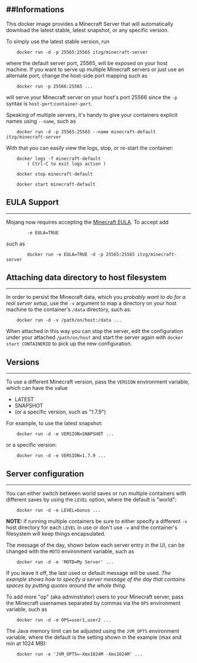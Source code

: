 ##Informations
-----------

This docker image provides a Minecraft Server that will automatically download the latest stable, 
latest snapshot, or any specific version.
                                                                                                                                
To simply use the latest stable version, run
```                                                                                                                                
    docker run -d -p 25565:25565 itzg/minecraft-server
```                                                                                                                               
where the default server port, 25565, will be exposed on your host machine. If you want to serve up multiple
Minecraft servers or just use an alternate port, change the host-side port mapping such as
```
    docker run -p 25566:25565 ...
```
will serve your Minecraft server on your host's port 25566 since the `-p` syntax is 
`host-port`:`container-port`.

Speaking of multiple servers, it's handy to give your containers explicit names using `--name`, such as
```
    docker run -d -p 25565:25565 --name minecraft-default itzg/minecraft-server
```
With that you can easily view the logs, stop, or re-start the container:
```                                                                                                                                
    docker logs -f minecraft-default
        ( Ctrl-C to exit logs action )
        
    docker stop minecraft-default
    
    docker start minecraft-default
```
                                                                                                                                
## EULA Support                                                                                                       
-----------
                                                                                                                                
Mojang now requires accepting the [Minecraft EULA](https://account.mojang.com/documents/minecraft_eula). To accept add
```                                                                                                                               
        -e EULA=TRUE
```		
such as                                                            
```                                                                                                                               
        docker run -e EULA=TRUE -d -p 25565:25565 itzg/minecraft-server                                                         
```                                                                                                                              
## Attaching data directory to host filesystem                                                                           
-----------
                                                                                                                               
In order to persist the Minecraft data, which you *probably want to do for a real server setup*, use the `-v` argument 
to map a directory on your host machine to the container's `/data` directory, such as: 
```                                                                                                      
    docker run -d -v /path/on/host:/data ...                         
```
When attached in this way you can stop the server, edit the configuration under your attached `/path/on/host` and start the server again with `docker start CONTAINERID` to pick up the new configuration.
                                                                                                       
## Versions                                                                                            
-----------                                                                                                                               

To use a different Minecraft version, pass the `VERSION` environment variable, which can have the value

* LATEST                                                                                                                        
* SNAPSHOT                                
* (or a specific version, such as "1.7.9")                                                                                      
                                         
For example, to use the latest snapshot:                                                                                 
```                                  
    docker run -d -e VERSION=SNAPSHOT ...                                                                                       
```                                                                                                                             
or a specific version:                                                                                                          
```                                                                                                                             
    docker run -d -e VERSION=1.7.9 ...                                                                                          
```
                                                                                                                            
## Server configuration                                                                                                      
-----------

You can either switch between world saves or run multiple containers with different saves by using the `LEVEL` option,
where the default is "world":
```
    docker run -d -e LEVEL=bonus ...
```
**NOTE:** if running multiple containers be sure to either specify a different `-v` host directory for each
`LEVEL` in use or don't use `-v` and the container's filesystem will keep things encapsulated.                                                                                                                                
                                                                                                                                
The message of the day, shown below each server entry in the UI, can be changed with the `MOTD` environment variable, such as
```                                                                                                     
    docker run -d -e 'MOTD=My Server' ...                                                            
```                                                                                                     
If you leave it off, the last used or default message will be used. _The example shows how to specify a server
message of the day that contains spaces by putting quotes around the whole thing._
                                                                                                     
To add more "op" (aka adminstrator) users to your Minecraft server, pass the Minecraft usernames separated by commas via the `OPS` environment variable, such as                                                                                                     
```                                                                                                     
	docker run -d -e OPS=user1,user2 ...                                                                                                     
```                                                                                                     
The Java memory limit can be adjusted using the `JVM_OPTS` environment variable, where the default is
the setting shown in the example (max and min at 1024 MB):
```                                                    
    docker run -e 'JVM_OPTS=-Xmx1024M -Xms1024M' ...
```
